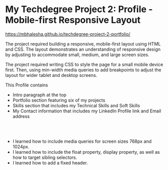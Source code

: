 # My Techdegree Project 2: Profile - Mobile-first Responsive Layout

https://mbhalesha.github.io/techdegree-project-2-portfolio/

The project required building a responsive, mobile-first layout using HTML and CSS. The layout demonstrates an understanding of responsive design by adjusting to accommodate small, medium, and large screen sizes.

The project required writing CSS to style the page for a small mobile device first. Then, using min-width media queries to add breakpoints to adjust the layout for wider tablet and desktop screens.

This Profile contains
- Intro paragraph at the top
- Portfolio section featuring six of my projects 
- Skills section that includes my Technical Skills and Soft Skills
- My Contact information that includes my LinkedIn Profile link and Email address

<br>
<br>

- I learned how to include media queries for screen sizes 768px and 1024px.
- I learned how to include the float property, display property, as well as how to target sibling selectors.
- I learned how to add a fixed header.
